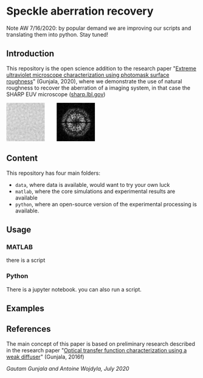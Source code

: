 # Speckle aberration recovery

Note AW 7/16/2020: by popular demand we are improving our scripts and translating them into python. Stay tuned!


## Introduction
This repository is the open science addition to the research paper "[Extreme ultraviolet microscope characterization using photomask surface roughness](https://www.nature.com/articles/s41598-020-68588-w)" (Gunjala, 2020), where we demonstrate the use of natural roughness to recover the aberration of a imaging system, in that case the SHARP EUV microscope ([sharp.lbl.gov](sharp.lbl.gov))

![alt text](https://raw.githubusercontent.com/gautamgunjala/speckleAberrationRecovery/master/assets/speckle_tf.gif "speckle through focus")


## Content
This repository has four main folders:

* `data`, where data is available, would want to try your own luck
* `matlab`, where the core simulations and experimental results are available
* `python`, where an open-source version of the experimental processing is available.


## Usage

### MATLAB
there is a script 
### Python
There is a jupyter notebook.
you can also run a script.

## Examples

## References
The main concept of this paper is based on preliminary research described in the research paper "[Optical transfer function characterization using a weak diffuser](doi.org/10.1117/12.2213271)" (Gunjala, 2016f)


_Gautam Gunjala and Antoine Wojdyla, July 2020_